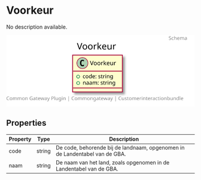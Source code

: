 # Voorkeur

No description available.

![Class Diagram](docs/schema/klant.voorkeur.svg)

## Properties

| Property | Type | Description |
|----------|------|-------------|
| code | string | De code, behorende bij de landnaam, opgenomen in de Landentabel van de GBA. |
| naam | string | De naam van het land, zoals opgenomen in de Landentabel van de GBA. |
